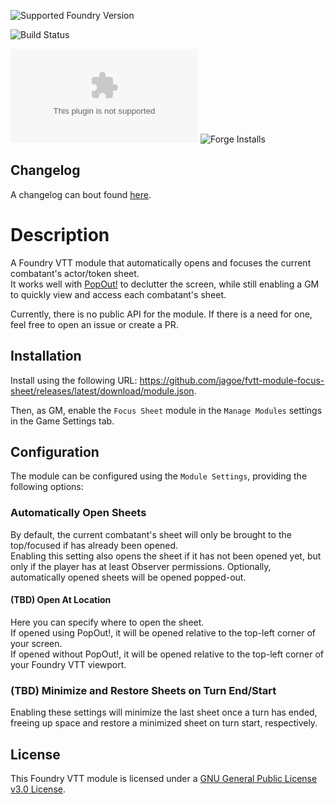 ![Supported Foundry Version](https://img.shields.io/badge/Foundry-v0.7.9-informational)

![Build Status](htpps://img.shields.io/github/workflow/status/jagoe/fvtt-module-focus-sheet/Module%20CI%2FCD/main)

![Latest Release Download Count](https://img.shields.io/github/downloads/jagoe/fvtt-module-focus-sheet/latest/module.zip)
![Forge Installs](https://img.shields.io/badge/dynamic/json?url=https:%2F%2Fforge-vtt.com%2Fapi%2Fbazaar%2Fpackage%2Ffocus-sheet&query=package.installs&colorB=4aa94a&label=Forge%20Installs)

## Changelog

A changelog can bout found [here](./CHANGELOG.md).

# Description

A Foundry VTT module that automatically opens and focuses the current combatant's actor/token sheet.\
It works well with [PopOut!](https://github.com/League-of-Foundry-Developers/fvtt-module-popout) to declutter the screen, while still enabling a GM to quickly view and access each combatant's sheet.

Currently, there is no public API for the module. If there is a need for one, feel free to open an issue or create a PR.

## Installation

Install using the following URL: <https://github.com/jagoe/fvtt-module-focus-sheet/releases/latest/download/module.json>.

Then, as GM, enable the `Focus Sheet` module in the `Manage Modules` settings in the Game Settings tab.

## Configuration

The module can be configured using the `Module Settings`, providing the following options:

### Automatically Open Sheets

By default, the current combatant's sheet will only be brought to the top/focused if has already been opened.\
Enabling this setting also opens the sheet if it has not been opened yet, but only if the player has at least Observer
permissions. Optionally, automatically opened sheets will be opened popped-out.

#### (TBD) Open At Location

Here you can specify where to open the sheet.\
If opened using PopOut!, it will be opened relative to the top-left corner of your screen.\
If opened without PopOut!, it will be opened relative to the top-left corner of your Foundry VTT viewport.

### (TBD) Minimize and Restore Sheets on Turn End/Start

Enabling these settings will minimize the last sheet once a turn has ended, freeing up space and restore a minimized
sheet on turn start, respectively.

## License

This Foundry VTT module is licensed under a [GNU General Public License v3.0 License](./LICENSE).
